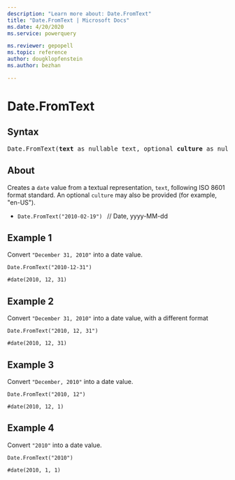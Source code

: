 ```yaml
---
description: "Learn more about: Date.FromText"
title: "Date.FromText | Microsoft Docs"
ms.date: 4/20/2020
ms.service: powerquery

ms.reviewer: gepopell
ms.topic: reference
author: dougklopfenstein
ms.author: bezhan

---
```

# Date.FromText

## Syntax

<pre>
Date.FromText(<b>text</b> as nullable text, optional <b>culture</b> as nullable text) as nullable date 
</pre>
  
## About  
Creates a `date` value from a textual representation, `text`, following ISO 8601 format standard. An optional `culture` may also be provided (for example, "en-US"). <ul> <li> <code>Date.FromText("2010-02-19") </code> // Date, yyyy-MM-dd </li> </ul>

## Example 1
Convert `"December 31, 2010"` into a date value.

```powerquery-m
Date.FromText("2010-12-31")
```

`#date(2010, 12, 31)`

## Example 2
Convert `"December 31, 2010"` into a date value, with a different format

```powerquery-m
Date.FromText("2010, 12, 31")
```

`#date(2010, 12, 31)`

## Example 3
Convert `"December, 2010"` into a date value.

```powerquery-m
Date.FromText("2010, 12")
```

`#date(2010, 12, 1)`

## Example 4
Convert `"2010"` into a date value.

```powerquery-m
Date.FromText("2010")
```

`#date(2010, 1, 1)`
